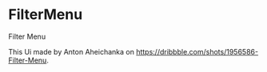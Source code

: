 # FilterMenu
Filter Menu

 This Ui made by Anton Aheichanka on https://dribbble.com/shots/1956586-Filter-Menu.
 


